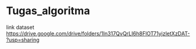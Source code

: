 # Tugas_algoritma

link dataset
https://drive.google.com/drive/folders/1In317QvQrLI6h8FlOT71yjzletXzDAT-?usp=sharing

